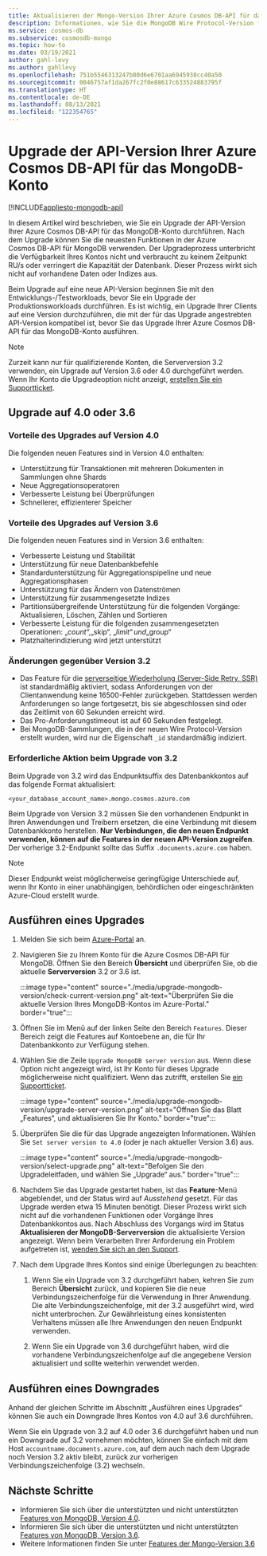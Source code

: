 ```yaml
---
title: Aktualisieren der Mongo-Version Ihrer Azure Cosmos DB-API für das MongoDB-Konto
description: Informationen, wie Sie die MongoDB Wire Protocol-Version für Ihre vorhandene Azure Cosmos DB-API für MongoDB-Konten nahtlos aktualisieren können
ms.service: cosmos-db
ms.subservice: cosmosdb-mongo
ms.topic: how-to
ms.date: 03/19/2021
author: gahl-levy
ms.author: gahllevy
ms.openlocfilehash: 751b5546313247b80d6e6701aa6945938cc40a50
ms.sourcegitcommit: 0046757af1da267fc2f0e88617c633524883795f
ms.translationtype: HT
ms.contentlocale: de-DE
ms.lasthandoff: 08/13/2021
ms.locfileid: "122354765"
---
```

# <a name="upgrade-the-api-version-of-your-azure-cosmos-db-api-for-mongodb-account"></a>Upgrade der API-Version Ihrer Azure Cosmos DB-API für das MongoDB-Konto
[!INCLUDE[appliesto-mongodb-api](../includes/appliesto-mongodb-api.md)]

In diesem Artikel wird beschrieben, wie Sie ein Upgrade der API-Version Ihrer Azure Cosmos DB-API für das MongoDB-Konto durchführen. Nach dem Upgrade können Sie die neuesten Funktionen in der Azure Cosmos DB-API für MongoDB verwenden. Der Upgradeprozess unterbricht die Verfügbarkeit Ihres Kontos nicht und verbraucht zu keinem Zeitpunkt RU/s oder verringert die Kapazität der Datenbank. Dieser Prozess wirkt sich nicht auf vorhandene Daten oder Indizes aus. 

Beim Upgrade auf eine neue API-Version beginnen Sie mit den Entwicklungs-/Testworkloads, bevor Sie ein Upgrade der Produktionsworkloads durchführen. Es ist wichtig, ein Upgrade Ihrer Clients auf eine Version durchzuführen, die mit der für das Upgrade angestrebten API-Version kompatibel ist, bevor Sie das Upgrade Ihrer Azure Cosmos DB-API für das MongoDB-Konto ausführen.

>[!Note]
> Zurzeit kann nur für qualifizierende Konten, die Serverversion 3.2 verwenden, ein Upgrade auf Version 3.6 oder 4.0 durchgeführt werden. Wenn Ihr Konto die Upgradeoption nicht anzeigt, [erstellen Sie ein Supportticket](https://portal.azure.com/?#blade/Microsoft_Azure_Support/HelpAndSupportBlade).

## <a name="upgrading-to-40-or-36"></a>Upgrade auf 4.0 oder 3.6

### <a name="benefits-of-upgrading-to-version-40"></a>Vorteile des Upgrades auf Version 4.0

Die folgenden neuen Features sind in Version 4.0 enthalten:
- Unterstützung für Transaktionen mit mehreren Dokumenten in Sammlungen ohne Shards
- Neue Aggregationsoperatoren
- Verbesserte Leistung bei Überprüfungen
- Schnellerer, effizienterer Speicher

### <a name="benefits-of-upgrading-to-version-36"></a>Vorteile des Upgrades auf Version 3.6

Die folgenden neuen Features sind in Version 3.6 enthalten:
- Verbesserte Leistung und Stabilität
- Unterstützung für neue Datenbankbefehle
- Standardunterstützung für Aggregationspipeline und neue Aggregationsphasen
- Unterstützung für das Ändern von Datenströmen
- Unterstützung für zusammengesetzte Indizes
- Partitionsübergreifende Unterstützung für die folgenden Vorgänge: Aktualisieren, Löschen, Zählen und Sortieren
- Verbesserte Leistung für die folgenden zusammengesetzten Operationen: „$count“, „$skip“, „$limit“ und „$group“
- Platzhalterindizierung wird jetzt unterstützt

### <a name="changes-from-version-32"></a>Änderungen gegenüber Version 3.2

- Das Feature für die [serverseitige Wiederholung (Server-Side Retry, SSR)](prevent-rate-limiting-errors.md) ist standardmäßig aktiviert, sodass Anforderungen von der Clientanwendung keine 16500-Fehler zurückgeben. Stattdessen werden Anforderungen so lange fortgesetzt, bis sie abgeschlossen sind oder das Zeitlimit von 60 Sekunden erreicht wird.
- Das Pro-Anforderungstimeout ist auf 60 Sekunden festgelegt.
- Bei MongoDB-Sammlungen, die in der neuen Wire Protocol-Version erstellt wurden, wird nur die Eigenschaft `_id` standardmäßig indiziert.

### <a name="action-required-when-upgrading-from-32"></a>Erforderliche Aktion beim Upgrade von 3.2

Beim Upgrade von 3.2 wird das Endpunktsuffix des Datenbankkontos auf das folgende Format aktualisiert:

```
<your_database_account_name>.mongo.cosmos.azure.com
```

Beim Upgrade von Version 3.2 müssen Sie den vorhandenen Endpunkt in Ihren Anwendungen und Treibern ersetzen, die eine Verbindung mit diesem Datenbankkonto herstellen. **Nur Verbindungen, die den neuen Endpunkt verwenden, können auf die Features in der neuen API-Version zugreifen**. Der vorherige 3.2-Endpunkt sollte das Suffix `.documents.azure.com` haben.

>[!Note]
> Dieser Endpunkt weist möglicherweise geringfügige Unterschiede auf, wenn Ihr Konto in einer unabhängigen, behördlichen oder eingeschränkten Azure-Cloud erstellt wurde.

## <a name="how-to-upgrade"></a>Ausführen eines Upgrades

1. Melden Sie sich beim [Azure-Portal](https://portal.azure.com/) an.

1. Navigieren Sie zu Ihrem Konto für die Azure Cosmos DB-API für MongoDB. Öffnen Sie den Bereich **Übersicht** und überprüfen Sie, ob die aktuelle **Serverversion** 3.2 or 3.6 ist.

    :::image type="content" source="./media/upgrade-mongodb-version/check-current-version.png" alt-text="Überprüfen Sie die aktuelle Version Ihres MongoDB-Kontos im Azure-Portal." border="true":::

1. Öffnen Sie im Menü auf der linken Seite den Bereich `Features`. Dieser Bereich zeigt die Features auf Kontoebene an, die für Ihr Datenbankkonto zur Verfügung stehen.

1. Wählen Sie die Zeile `Upgrade MongoDB server version` aus. Wenn diese Option nicht angezeigt wird, ist Ihr Konto für dieses Upgrade möglicherweise nicht qualifiziert. Wenn das zutrifft, erstellen Sie [ein Supportticket](https://portal.azure.com/?#blade/Microsoft_Azure_Support/HelpAndSupportBlade).

    :::image type="content" source="./media/upgrade-mongodb-version/upgrade-server-version.png" alt-text="Öffnen Sie das Blatt „Features“, und aktualisieren Sie Ihr Konto." border="true":::

1. Überprüfen Sie die für das Upgrade angezeigten Informationen. Wählen Sie `Set server version to 4.0` (oder je nach aktueller Version 3.6) aus.

    :::image type="content" source="./media/upgrade-mongodb-version/select-upgrade.png" alt-text="Befolgen Sie den Upgradeleitfaden, und wählen Sie „Upgrade“ aus." border="true":::

1. Nachdem Sie das Upgrade gestartet haben, ist das **Feature**-Menü abgeblendet, und der Status wird auf *Ausstehend* gesetzt. Für das Upgrade werden etwa 15 Minuten benötigt. Dieser Prozess wirkt sich nicht auf die vorhandenen Funktionen oder Vorgänge Ihres Datenbankkontos aus. Nach Abschluss des Vorgangs wird im Status **Aktualisieren der MongoDB-Serverversion** die aktualisierte Version angezeigt. Wenn beim Verarbeiten Ihrer Anforderung ein Problem aufgetreten ist, [wenden Sie sich an den Support](https://azure.microsoft.com/support/create-ticket/).

1. Nach dem Upgrade Ihres Kontos sind einige Überlegungen zu beachten:

    1. Wenn Sie ein Upgrade von 3.2 durchgeführt haben, kehren Sie zum Bereich **Übersicht** zurück, und kopieren Sie die neue Verbindungszeichenfolge für die Verwendung in Ihrer Anwendung. Die alte Verbindungszeichenfolge, mit der 3.2 ausgeführt wird, wird nicht unterbrochen. Zur Gewährleistung eines konsistenten Verhaltens müssen alle Ihre Anwendungen den neuen Endpunkt verwenden.

    1. Wenn Sie ein Upgrade von 3.6 durchgeführt haben, wird die vorhandene Verbindungszeichenfolge auf die angegebene Version aktualisiert und sollte weiterhin verwendet werden.

## <a name="how-to-downgrade"></a>Ausführen eines Downgrades

Anhand der gleichen Schritte im Abschnitt „Ausführen eines Upgrades“ können Sie auch ein Downgrade Ihres Kontos von 4.0 auf 3.6 durchführen.

Wenn Sie ein Upgrade von 3.2 auf 4.0 oder 3.6 durchgeführt haben und nun ein Downgrade auf 3.2 vornehmen möchten, können Sie einfach mit dem Host `accountname.documents.azure.com`, auf dem auch nach dem Upgrade noch Version 3.2 aktiv bleibt, zurück zur vorherigen Verbindungszeichenfolge (3.2) wechseln.

## <a name="next-steps"></a>Nächste Schritte

- Informieren Sie sich über die unterstützten und nicht unterstützten [Features von MongoDB, Version 4.0](feature-support-40.md).
- Informieren Sie sich über die unterstützten und nicht unterstützten [Features von MongoDB, Version 3.6](feature-support-36.md).
- Weitere Informationen finden Sie unter [Features der Mongo-Version 3.6](https://devblogs.microsoft.com/cosmosdb/azure-cosmos-dbs-api-for-mongodb-now-supports-server-version-3-6/)
